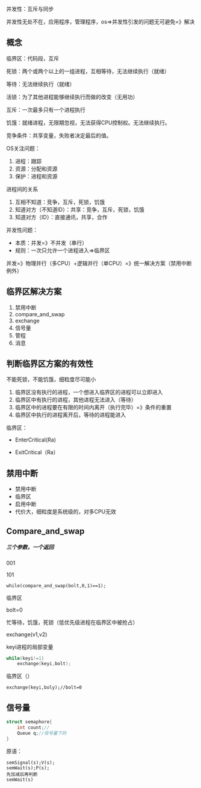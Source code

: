并发性：互斥与同步

并发性无处不在，应用程序，管理程序，os=>并发性引发的问题无可避免=》解决

## 概念

临界区：代码段，互斥

死锁：两个或两个以上的一组进程，互相等待，无法继续执行（就绪）

等待：无法继续执行（就绪）

活锁：为了其他进程能够继续执行而做的改变（无用功）

互斥：一次最多只有一个进程执行

饥饿：就绪进程，无限期忽视，无法获得CPU控制权。无法继续执行。

竞争条件：共享变量，失败者决定最后的值。

OS关注问题：

1. 进程：跟踪
2. 资源：分配和资源
3. 保护：进程和资源

进程间的关系

1. 互相不知道：竞争，互斥，死锁，饥饿
2. 知道对方（不知道ID）：共享：竞争，互斥，死锁，饥饿
3. 知道对方（ID）：直接通讯，共享，合作

并发性问题：

- 本质：并发=》不并发（串行）
- 规则：一次只允许一个进程进入=>临界区

并发=》物理并行（多CPU）+逻辑并行（单CPU）=》统一解决方案（禁用中断例外）

## 临界区解决方案

1. 禁用中断
2. compare_and_swap
3. exchange
4. 信号量
5. 管程
6. 消息

## 判断临界区方案的有效性

不能死锁，不能饥饿，细粒度尽可能小

1. 临界区没有执行的进程，一个想进入临界区的进程可以立即进入
2. 临界区中有执行的进程，其他进程无法进入（等待）
3. 临界区中的进程要在有限的时间内离开（执行完毕）=》条件的重置
4. 临界区中执行的进程离开后，等待的进程能进入

临界区：

- EnterCritical(Ra)

- ExitCritical（Ra）

## 禁用中断

- 禁用中断
- 临界区
- 启用中断
- 代价大，细粒度是系统级的，对多CPU无效

## Compare_and_swap

##### 三个参数，一个返回

001

101

`while(compare_and_swap(bolt,0,1)==1);`

临界区

bolt=0

忙等待，饥饿，死锁（低优先级进程在临界区中被抢占）

exchange(v1,v2)

keyi进程的局部变量

```C++
while(keyi!=1)
    exchange(keyi,bolt);
```

临界区（）

`exchange(keyi,boly);//bolt=0`

## 信号量

```C++
struct semaphore{
    int count;//
    Queue q;//信号量下的
}
```

原语：

```
semSignal(s);V(s);
semWait(s);P(s);
先加减后再判断
semWait(s)
```





